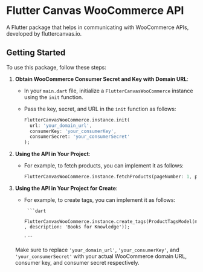 # Flutter Canvas WooCommerce API

A Flutter package that helps in communicating with WooCommerce APIs, developed by fluttercanvas.io.

## Getting Started

To use this package, follow these steps:

1.  **Obtain WooCommerce Consumer Secret and Key with Domain URL**:

    - In your `main.dart` file, initialize a `FlutterCanvasWooCommerce` instance using the `init` function.
    - Pass the key, secret, and URL in the `init` function as follows:

      ```dart
      FlutterCanvasWooCommerce.instance.init(
        url: 'your_domain_url',
        consumerKey: 'your_consumerKey',
        consumerSecret: 'your_consumerSecret'
      );
      ```

2.  **Using the API in Your Project**:

    - For example, to fetch products, you can implement it as follows:

      ```dart
      FlutterCanvasWooCommerce.instance.fetchProducts(pageNumber: 1, perPage: 15);
      ```

3.  **Using the API in Your Project for Create**:

    - For example, to create tags, you can implement it as follows:

           ```dart
           FlutterCanvasWooCommerce.instance.create_tags(ProductTagsModel(name:'Books' , description: 'Books for Knowledge'));

      ' ```

    Make sure to replace `'your_domain_url'`, `'your_consumerKey'`, and `'your_consumerSecret'` with your actual WooCommerce domain URL, consumer key, and consumer secret respectively.
